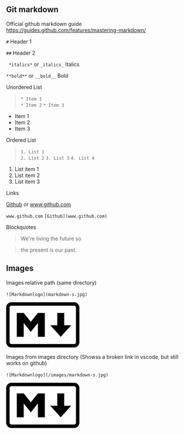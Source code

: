 ## Git markdown ##

Official github markdown guide https://guides.github.com/features/mastering-markdown/

` # ` Header 1 

` ## ` Header 2 

` *italics*` or ` _italics_ ` Italics 

` **bold** ` or ` __bold__ ` Bold 


Unordered List 
> ` * Item 1 `  
> ` * Item 2 ` 
> ` * Item 3 ` 

* Item 1 
* Item 2 
* Item 3 

Ordered List 

>` 1. List 1 `    
>` 2. List 2 `
>` 3. List 3 ` 
>` 4. List 4 ` 

1. List item 1 
2. List item 2 
3. List item 3


Links 

[Github](www.github.com) or www.github.com 

` www.github.com ` 
` [Github](www.github.com) ` 

Blockquotes 

> We're living the future so

> the present is our past. 

## Images ## 

Images relative path (same directory)

` ![Markdownlogo](markdown-s.jpg) `

![Markdownlogo](markdown-s.jpg)

Images from images directory (Showss a broken link in vscode, but still works on github) 

` ![Markdownlogo](/images/markdown-s.jpg) `

![Markdownlogo](/images/markdown-s.jpg)








